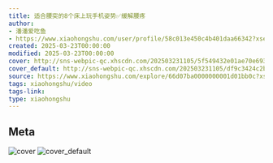 ```yaml
---
title: 适合腰突的8个床上玩手机姿势✅缓解腰疼
author:
- 潘潘爱吃鱼
- https://www.xiaohongshu.com/user/profile/58c013e450c4b401daa66342?xsec_token=undefined
created: 2025-03-23T00:00:00
modified: 2025-03-23T00:00:00
cover: http://sns-webpic-qc.xhscdn.com/202503231105/5f549432e01ae70e6938f3bcee9dbac6/spectrum/1040g0k031739ahlogq00498st39u8oq24fp3b0g!nc_n_webp_prv_1
cover_default: http://sns-webpic-qc.xhscdn.com/202503231105/df9c3424c2b819886cdd7d0a09fa662b/spectrum/1040g0k031739ahlogq00498st39u8oq24fp3b0g!nc_n_webp_mw_1
source: https://www.xiaohongshu.com/explore/66d07ba0000000001d01bb0c?xsec_token=ABSJnoul7lLzVsHZhIhDUAcSAN6WGvbfaLd-vPWXa13p4=
tags: xiaohongshu/video
tags-link:
type: xiaohongshu
---
```


## Meta

![cover](http://sns-webpic-qc.xhscdn.com/202503231105/5f549432e01ae70e6938f3bcee9dbac6/spectrum/1040g0k031739ahlogq00498st39u8oq24fp3b0g!nc_n_webp_prv_1)
![cover_default](http://sns-webpic-qc.xhscdn.com/202503231105/df9c3424c2b819886cdd7d0a09fa662b/spectrum/1040g0k031739ahlogq00498st39u8oq24fp3b0g!nc_n_webp_mw_1)
